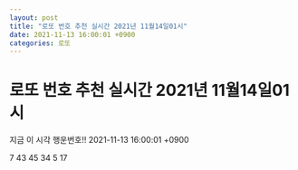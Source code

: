 ```yaml
---
layout: post
title: "로또 번호 추천 실시간 2021년 11월14일01시"
date: 2021-11-13 16:00:01 +0900
categories: 로또
---
```


# 로또 번호 추천 실시간 2021년 11월14일01시

지금 이 시각 행운번호!! 2021-11-13 16:00:01 +0900

 7  43  45  34  5  17 

